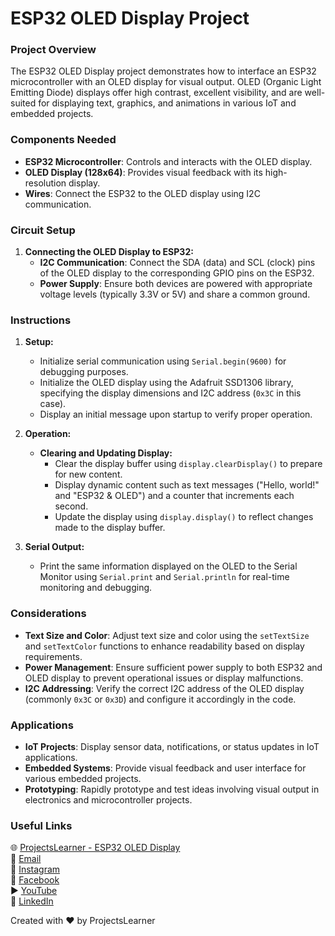 # ESP32 OLED Display Project

### Project Overview
The ESP32 OLED Display project demonstrates how to interface an ESP32 microcontroller with an OLED display for visual output. OLED (Organic Light Emitting Diode) displays offer high contrast, excellent visibility, and are well-suited for displaying text, graphics, and animations in various IoT and embedded projects.

### Components Needed
- **ESP32 Microcontroller**: Controls and interacts with the OLED display.
- **OLED Display (128x64)**: Provides visual feedback with its high-resolution display.
- **Wires**: Connect the ESP32 to the OLED display using I2C communication.

### Circuit Setup
1. **Connecting the OLED Display to ESP32:**
   - **I2C Communication**: Connect the SDA (data) and SCL (clock) pins of the OLED display to the corresponding GPIO pins on the ESP32.
   - **Power Supply**: Ensure both devices are powered with appropriate voltage levels (typically 3.3V or 5V) and share a common ground.

### Instructions
1. **Setup:**
   - Initialize serial communication using `Serial.begin(9600)` for debugging purposes.
   - Initialize the OLED display using the Adafruit SSD1306 library, specifying the display dimensions and I2C address (`0x3C` in this case).
   - Display an initial message upon startup to verify proper operation.

2. **Operation:**
   - **Clearing and Updating Display:**
     - Clear the display buffer using `display.clearDisplay()` to prepare for new content.
     - Display dynamic content such as text messages ("Hello, world!" and "ESP32 & OLED") and a counter that increments each second.
     - Update the display using `display.display()` to reflect changes made to the display buffer.

3. **Serial Output:**
   - Print the same information displayed on the OLED to the Serial Monitor using `Serial.print` and `Serial.println` for real-time monitoring and debugging.

### Considerations
- **Text Size and Color**: Adjust text size and color using the `setTextSize` and `setTextColor` functions to enhance readability based on display requirements.
- **Power Management**: Ensure sufficient power supply to both ESP32 and OLED display to prevent operational issues or display malfunctions.
- **I2C Addressing**: Verify the correct I2C address of the OLED display (commonly `0x3C` or `0x3D`) and configure it accordingly in the code.

### Applications
- **IoT Projects**: Display sensor data, notifications, or status updates in IoT applications.
- **Embedded Systems**: Provide visual feedback and user interface for various embedded projects.
- **Prototyping**: Rapidly prototype and test ideas involving visual output in electronics and microcontroller projects.

### Useful Links
🌐 [ProjectsLearner - ESP32 OLED Display](https://projectslearner.com/learn/esp32-oled-display)  
📧 [Email](mailto:projectslearner@gmail.com)  
📸 [Instagram](https://www.instagram.com/projectslearner/)  
📘 [Facebook](https://www.facebook.com/projectslearner)  
▶️ [YouTube](https://www.youtube.com/@ProjectsLearner)  
📘 [LinkedIn](https://www.linkedin.com/in/projectslearner)

Created with ❤️ by ProjectsLearner
